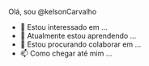 Olá, sou @kelsonCarvalho
- 👀 Estou interessado em ...
- 🌱 Atualmente estou aprendendo ...
- 💞️ Estou procurando colaborar em ...
- 📫 Como chegar até mim ...

<!---
kelsonCarvalho / kelsonCarvalho é um repositório ✨ especial ✨ porque seu `README.md` (este arquivo) aparece em seu perfil GitHub.
--->
